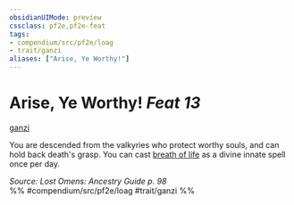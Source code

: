 ```yaml
---
obsidianUIMode: preview
cssclass: pf2e,pf2e-feat
tags:
- compendium/src/pf2e/loag
- trait/ganzi
aliases: ["Arise, Ye Worthy!"]
---
```

# Arise, Ye Worthy!  *Feat 13*  
[ganzi](ganzi-loag.md "Ganzi Ancestry & Heritage Trait")  


You are descended from the valkyries who protect worthy souls, and can hold back death's grasp. You can cast [breath of life](breath-of-life.md) as a divine innate spell once per day.

*Source: Lost Omens: Ancestry Guide p. 98*  
%% #compendium/src/pf2e/loag #trait/ganzi %%